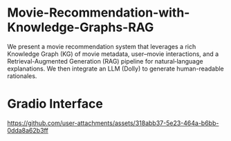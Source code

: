 # Movie-Recommendation-with-Knowledge-Graphs-RAG
We present a movie recommendation system that leverages a rich Knowledge Graph (KG) of movie metadata, user–movie interactions, and a Retrieval-Augmented Generation (RAG) pipeline for natural‐language explanations. We then integrate an LLM (Dolly) to generate human-readable rationales. 
# Gradio Interface
https://github.com/user-attachments/assets/318abb37-5e23-464a-b6bb-0dda8a62b3ff
